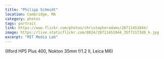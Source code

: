 ```yaml
---
title: "Philipp Schmidt"
location: Cambridge, MA
category: photos
tags: portrait
link: https://www.flickr.com/photos/christopheradams/28711451844/
image: https://live.staticflickr.com/8024/28711451844_35f72173d9_k.jpg
excerpt: "MIT Media Lab"
---
```


(Ilford HP5 Plus 400, Nokton 35mm f/1.2 II, Leica M6)
